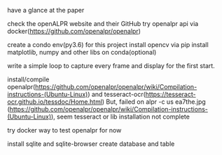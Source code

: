 have a glance at the paper
 
check the openALPR website and their GitHub
try openalpr api via docker(https://github.com/openalpr/openalpr)

create a condo env(py3.6) for this project
install opencv via pip
install matplotlib, numpy and other libs on conda(optional)

write a simple loop to capture every frame and display for the first start.

install/compile openalpr(https://github.com/openalpr/openalpr/wiki/Compilation-instructions-(Ubuntu-Linux)) and tesseract-ocr(https://tesseract-ocr.github.io/tessdoc/Home.html)
But, failed on alpr -c us ea7the.jpg (https://github.com/openalpr/openalpr/wiki/Compilation-instructions-(Ubuntu-Linux)), seem tesseract or lib installation not complete

try docker way to test openalpr for now

install sqlite and sqlite-browser
create database and table


